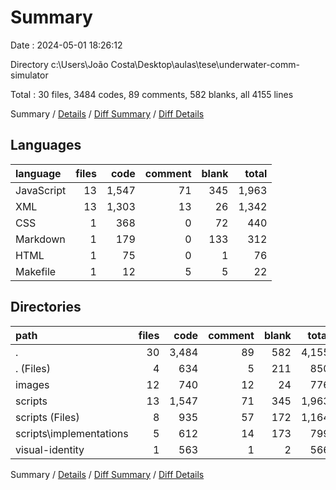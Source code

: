 # Summary

Date : 2024-05-01 18:26:12

Directory c:\\Users\\João Costa\\Desktop\\aulas\\tese\\underwater-comm-simulator

Total : 30 files,  3484 codes, 89 comments, 582 blanks, all 4155 lines

Summary / [Details](details.md) / [Diff Summary](diff.md) / [Diff Details](diff-details.md)

## Languages
| language | files | code | comment | blank | total |
| :--- | ---: | ---: | ---: | ---: | ---: |
| JavaScript | 13 | 1,547 | 71 | 345 | 1,963 |
| XML | 13 | 1,303 | 13 | 26 | 1,342 |
| CSS | 1 | 368 | 0 | 72 | 440 |
| Markdown | 1 | 179 | 0 | 133 | 312 |
| HTML | 1 | 75 | 0 | 1 | 76 |
| Makefile | 1 | 12 | 5 | 5 | 22 |

## Directories
| path | files | code | comment | blank | total |
| :--- | ---: | ---: | ---: | ---: | ---: |
| . | 30 | 3,484 | 89 | 582 | 4,155 |
| . (Files) | 4 | 634 | 5 | 211 | 850 |
| images | 12 | 740 | 12 | 24 | 776 |
| scripts | 13 | 1,547 | 71 | 345 | 1,963 |
| scripts (Files) | 8 | 935 | 57 | 172 | 1,164 |
| scripts\\implementations | 5 | 612 | 14 | 173 | 799 |
| visual-identity | 1 | 563 | 1 | 2 | 566 |

Summary / [Details](details.md) / [Diff Summary](diff.md) / [Diff Details](diff-details.md)